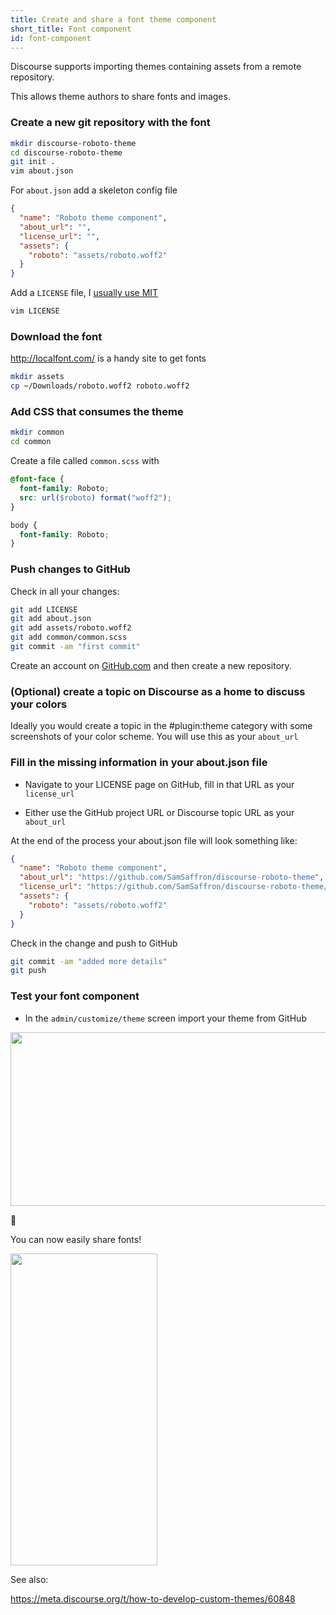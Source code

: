 ```yaml
---
title: Create and share a font theme component
short_title: Font component
id: font-component
---
```


Discourse supports importing themes containing assets from a remote repository.

This allows theme authors to share fonts and images.

### Create a new git repository with the font

```sh
mkdir discourse-roboto-theme
cd discourse-roboto-theme
git init .
vim about.json
```

For `about.json` add a skeleton config file

```json
{
  "name": "Roboto theme component",
  "about_url": "",
  "license_url": "",
  "assets": {
    "roboto": "assets/roboto.woff2"
  }
}
```

Add a `LICENSE` file, I [usually use MIT](https://github.com/SamSaffron/discourse-solarized/blob/master/LICENSE)

```sh
vim LICENSE
```

### Download the font

http://localfont.com/ is a handy site to get fonts

```sh
mkdir assets
cp ~/Downloads/roboto.woff2 roboto.woff2
```

### Add CSS that consumes the theme

```sh
mkdir common
cd common
```

Create a file called `common.scss` with

```scss
@font-face {
  font-family: Roboto;
  src: url($roboto) format("woff2");
}

body {
  font-family: Roboto;
}
```

### Push changes to GitHub

Check in all your changes:

```sh
git add LICENSE
git add about.json
git add assets/roboto.woff2
git add common/common.scss
git commit -am "first commit"
```

Create an account on [GitHub.com](https://github.com) and then create a new repository.

### (Optional) create a topic on Discourse as a home to discuss your colors

Ideally you would create a topic in the #plugin:theme category with some screenshots of your color scheme. You will use this as your `about_url`

### Fill in the missing information in your about.json file

- Navigate to your LICENSE page on GitHub, fill in that URL as your `license_url`

- Either use the GitHub project URL or Discourse topic URL as your `about_url`

At the end of the process your about.json file will look something like:

```json
{
  "name": "Roboto theme component",
  "about_url": "https://github.com/SamSaffron/discourse-roboto-theme",
  "license_url": "https://github.com/SamSaffron/discourse-roboto-theme/blob/master/LICENSE",
  "assets": {
    "roboto": "assets/roboto.woff2"
  }
}
```

Check in the change and push to GitHub

```sh
git commit -am "added more details"
git push
```

### Test your font component

- In the `admin/customize/theme` screen import your theme from GitHub

<img src="//assets-meta-cdck-prod-meta.s3.dualstack.us-west-1.amazonaws.com/original/3X/4/2/421dbfd15c3f35c0d5a97ad1b6dc78dd1c094385.png" width="690" height="278">

:confetti_ball:

You can now easily share fonts!

<img src="//assets-meta-cdck-prod-meta.s3.dualstack.us-west-1.amazonaws.com/original/3X/7/3/73748bb31adedc3dad3bd65c02d0e1554dc31eb5.png" width="235" height="499">

See also:

https://meta.discourse.org/t/how-to-develop-custom-themes/60848
